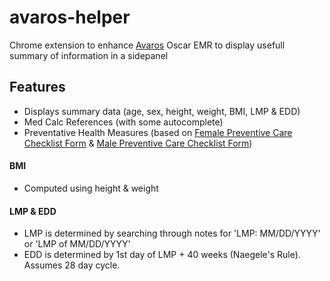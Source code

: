 # avaros-helper
Chrome extension to enhance [Avaros](https://www.avaros.ca/) Oscar EMR to display usefull summary of information in a sidepanel

## Features
- Displays summary data (age, sex, height, weight, BMI, LMP & EDD)
- Med Calc References (with some autocomplete)
- Preventative Health Measures (based on [Female Preventive Care Checklist Form](https://www.cfpc.ca/CFPC/media/Resources/Periodic-Health-Examination/PreventiveCareChecklistFemaleEnglish2019.pdf) & [Male Preventive Care Checklist Form](https://www.cfpc.ca/CFPC/media/Resources/Periodic-Health-Examination/PreventiveCareChecklistMaleEnglish2019.pdf))


#### BMI
- Computed using height & weight

#### LMP & EDD
- LMP is determined by searching through notes for 'LMP: MM/DD/YYYY' or 'LMP of MM/DD/YYYY'
- EDD is determined by 1st day of LMP + 40 weeks (Naegele's Rule). Assumes 28 day cycle. 
